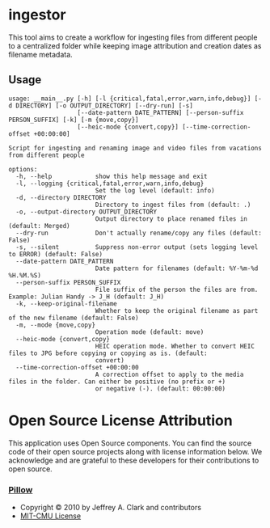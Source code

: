 # ingestor

This tool aims to create a workflow for ingesting files from different people to a centralized folder while keeping image attribution and creation dates as filename metadata.

## Usage

```
usage: __main__.py [-h] [-l {critical,fatal,error,warn,info,debug}] [-d DIRECTORY] [-o OUTPUT_DIRECTORY] [--dry-run] [-s]
                   [--date-pattern DATE_PATTERN] [--person-suffix PERSON_SUFFIX] [-k] [-m {move,copy}]
                   [--heic-mode {convert,copy}] [--time-correction-offset +00:00:00]

Script for ingesting and renaming image and video files from vacations from different people

options:
  -h, --help            show this help message and exit
  -l, --logging {critical,fatal,error,warn,info,debug}
                        Set the log level (default: info)
  -d, --directory DIRECTORY
                        Directory to ingest files from (default: .)
  -o, --output-directory OUTPUT_DIRECTORY
                        Output directory to place renamed files in (default: Merged)
  --dry-run             Don't actually rename/copy any files (default: False)
  -s, --silent          Suppress non-error output (sets logging level to ERROR) (default: False)
  --date-pattern DATE_PATTERN
                        Date pattern for filenames (default: %Y-%m-%d %H.%M.%S)
  --person-suffix PERSON_SUFFIX
                        File suffix of the person the files are from. Example: Julian Handy -> J_H (default: J_H)
  -k, --keep-original-filename
                        Whether to keep the original filename as part of the new filename (default: False)
  -m, --mode {move,copy}
                        Operation mode (default: move)
  --heic-mode {convert,copy}
                        HEIC operation mode. Whether to convert HEIC files to JPG before copying or copying as is. (default:
                        convert)
  --time-correction-offset +00:00:00
                        A correction offset to apply to the media files in the folder. Can either be positive (no prefix or +)
                        or negative (-). (default: 00:00:00)
```

# Open Source License Attribution

This application uses Open Source components. You can find the source code of their open source projects along with license information below. We acknowledge and are grateful to these developers for their contributions to open source.

### [Pillow](https://github.com/python-pillow/Pillow)
- Copyright © 2010 by Jeffrey A. Clark and contributors
- [MIT-CMU License](https://github.com/python-pillow/Pillow/blob/main/LICENSE)
